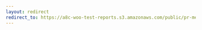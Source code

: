 ```yaml
---
layout: redirect
redirect_to: https://a8c-woo-test-reports.s3.amazonaws.com/public/pr-merge/45485/e2e/index.html
---
```

